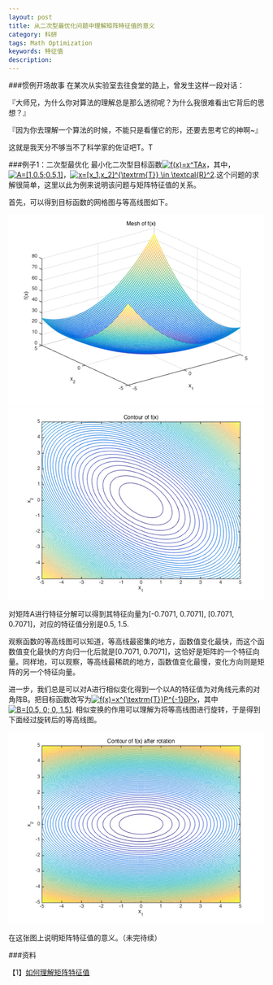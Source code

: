 ```yaml
---
layout: post
title: 从二次型最优化问题中理解矩阵特征值的意义
category: 科研
tags: Math Optimization 
keywords: 特征值
description: 
---
```


###惯例开场故事
在某次从实验室去往食堂的路上，曾发生这样一段对话：

『大师兄，为什么你对算法的理解总是那么透彻呢？为什么我很难看出它背后的思想？』

『因为你去理解一个算法的时候，不能只是看懂它的形，还要去思考它的神啊~』

这就是我天分不够当不了科学家的佐证吧T。T

###例子1：二次型最优化
最小化二次型目标函数<a href="http://www.codecogs.com/eqnedit.php?latex=f(x)=x^TAx" target="_blank"><img src="http://latex.codecogs.com/gif.latex?f(x)=x^TAx" title="f(x)=x^TAx" /></a>，其中，<a href="http://www.codecogs.com/eqnedit.php?latex=A=[1,0.5;0.5,1]" target="_blank"><img src="http://latex.codecogs.com/gif.latex?A=[1,0.5;0.5,1]" title="A=[1,0.5;0.5,1]" /></a>，<a href="http://www.codecogs.com/eqnedit.php?latex=x=[x_1,x_2]^{\textrm{T}}&space;\in&space;\textcal{R}^2" target="_blank"><img src="http://latex.codecogs.com/gif.latex?x=[x_1,x_2]^{\textrm{T}}&space;\in&space;\textcal{R}^2" title="x=[x_1,x_2]^{\textrm{T}} \in \textcal{R}^2" /></a>.这个问题的求解很简单，这里以此为例来说明该问题与矩阵特征值的关系。

首先，可以得到目标函数的网格图与等高线图如下。

![1](/public/img/posts/mesh_of_f.png)
![2](/public/img/posts/contour_of_f.png)

对矩阵A进行特征分解可以得到其特征向量为[-0.7071, 0.7071], [0.7071, 0.7071]，对应的特征值分别是0.5, 1.5.

观察函数的等高线图可以知道，等高线最密集的地方，函数值变化最快，而这个函数值变化最快的方向归一化后就是[0.7071, 0.7071]，这恰好是矩阵的一个特征向量。同样地，可以观察，等高线最稀疏的地方，函数值变化最慢，变化方向则是矩阵的另一个特征向量。

进一步，我们总是可以对A进行相似变化得到一个以A的特征值为对角线元素的对角阵B。把目标函数改写为<a href="http://www.codecogs.com/eqnedit.php?latex=f(x)=x^{\textrm{T}}P^{-1}BPx" target="_blank"><img src="http://latex.codecogs.com/gif.latex?f(x)=x^{\textrm{T}}P^{-1}BPx" title="f(x)=x^{\textrm{T}}P^{-1}BPx" /></a>，其中<a href="http://www.codecogs.com/eqnedit.php?latex=B=[0.5,&space;0;&space;0,&space;1.5]" target="_blank"><img src="http://latex.codecogs.com/gif.latex?B=[0.5,&space;0;&space;0,&space;1.5]" title="B=[0.5, 0; 0, 1.5]" /></a>. 相似变换的作用可以理解为将等高线图进行旋转，于是得到下面经过旋转后的等高线图。

![3](/public/img/posts/contour_of_f_B.png)

在这张图上说明矩阵特征值的意义。（未完待续）




###资料

【1】[如何理解矩阵特征值](http://www.zhihu.com/question/21874816/answer/19592526)



